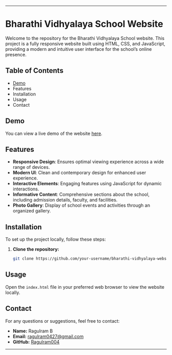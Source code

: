 
---

# Bharathi Vidhyalaya School Website

Welcome to the repository for the Bharathi Vidhyalaya School website. This project is a fully responsive website built using HTML, CSS, and JavaScript, providing a modern and intuitive user interface for the school’s online presence.

## Table of Contents
- [Demo](https://ragulram004.github.io/School_Website/index.html)
- Features
- Installation
- Usage
- Contact

## Demo
You can view a live demo of the website [here](https://ragulram004.github.io/School_Website/index.html).

## Features
- **Responsive Design**: Ensures optimal viewing experience across a wide range of devices.
- **Modern UI**: Clean and contemporary design for enhanced user experience.
- **Interactive Elements**: Engaging features using JavaScript for dynamic interactions.
- **Informative Content**: Comprehensive sections about the school, including admission details, faculty, and facilities.
- **Photo Gallery**: Display of school events and activities through an organized gallery.

## Installation
To set up the project locally, follow these steps:

1. **Clone the repository:**
   ```bash
   git clone https://github.com/your-username/bharathi-vidhyalaya-website.git
   ```

## Usage
Open the `index.html` file in your preferred web browser to view the website locally.



## Contact
For any questions or suggestions, feel free to contact:

- **Name:** Ragulram B
- **Email:** ragulram0427@gmail.com
- **GitHub:** [Ragulram004](https://github.com/Ragulram004)

---

